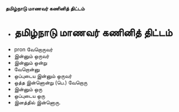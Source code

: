 **தமிழ்நாடு மாணவர் கணினித் திட்டம்**
- # தமிழ்நாடு மாணவர் கணினித் திட்டம்
- pron வேறொருவர்
- இன்னும் ஒருவர்
- இன்னும் ஒன்று
- வேறொன்னு
- ஒப்புடைய இன்னும் ஒருவர்
- ஒத்த இன்னொன்று (பெ.)  வேறொரு
- இன்னும் ஒரு
- ஒப்புடைய ஒரு
- இனத்தில் இன்னொரு.

